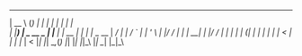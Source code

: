   _____    _             _        _      _   _          
 |  __ \  (_)           | |      | |    | | | |         
 | |__) |  _    __ _    | |__    | | __ | | | |_   _  __
 |  ___/  | |  / _` |   | '_ \   | |/ / | | | __| | |/ /
 | |      | | | (_| |_  | | | |  |   <  | | | |_  |   < 
 |_|      |_|  \__,_(_) |_| |_|  |_|\_\ |_|  \__| |_|\_\
                                                          
